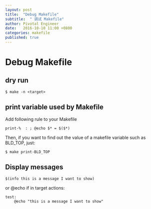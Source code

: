```yaml
---
layout: post
title:  "Debug Makefile"
subtitle:  " 调试 Makefile"
author: Pivotal Engineer
date:   2016-10-10 11:00 +0800
categories: makefile
published: true
---
```



# Debug Makefile

## dry run

    $ make -n <target>

## print variable used by Makefile

Add following rule to your Makefile

    print-%  : ; @echo $* = $($*)

Then, if you want to find out the value of a makefile variable such as BLD_TOP, just:

    $ make print-BLD_TOP

## Display messages

    $(info this is a message I want to show)

or @echo if in target actions:

    test:
        @echo "this is a message I want to show"